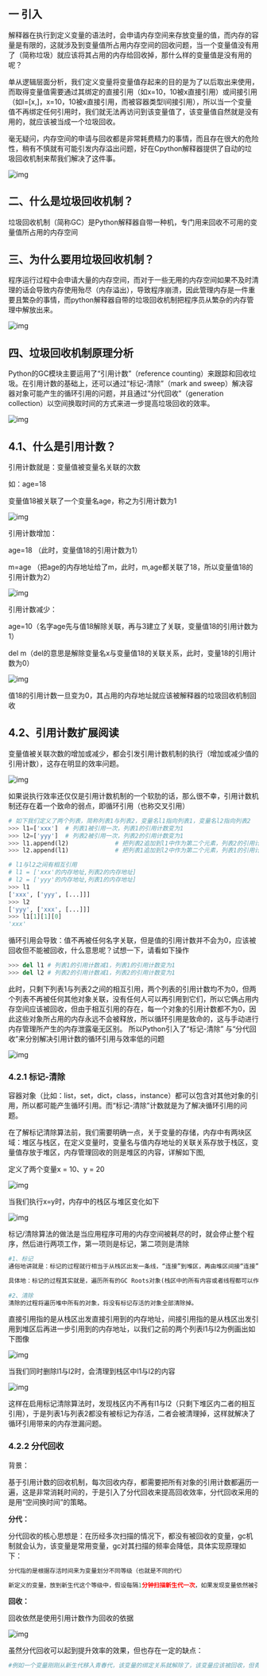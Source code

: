 ## 一 引入

 解释器在执行到定义变量的语法时，会申请内存空间来存放变量的值，而内存的容量是有限的，这就涉及到变量值所占用内存空间的回收问题，当一个变量值没有用了（简称垃圾）就应该将其占用的内存给回收掉，那什么样的变量值是没有用的呢？

单从逻辑层面分析，我们定义变量将变量值存起来的目的是为了以后取出来使用，而取得变量值需要通过其绑定的直接引用（如x=10，10被x直接引用）或间接引用（如l=[x,]，x=10，10被x直接引用，而被容器类型l间接引用），所以当一个变量值不再绑定任何引用时，我们就无法再访问到该变量值了，该变量值自然就是没有用的，就应该被当成一个垃圾回收。

毫无疑问，内存空间的申请与回收都是非常耗费精力的事情，而且存在很大的危险性，稍有不慎就有可能引发内存溢出问题，好在Cpython解释器提供了自动的垃圾回收机制来帮我们解决了这件事。

![img](https://pic4.zhimg.com/80/v2-fdd6ee1176778e295514ae8f3d0d6053_720w.jpg)

## 二、什么是垃圾回收机制？

垃圾回收机制（简称GC）是Python解释器自带一种机，专门用来回收不可用的变量值所占用的内存空间

## 三、为什么要用垃圾回收机制？

程序运行过程中会申请大量的内存空间，而对于一些无用的内存空间如果不及时清理的话会导致内存使用殆尽（内存溢出），导致程序崩溃，因此管理内存是一件重要且繁杂的事情，而python解释器自带的垃圾回收机制把程序员从繁杂的内存管理中解放出来。

![img](https://pic2.zhimg.com/80/v2-1dade7ff0e1a23520534e517b2cde6b1_720w.jpg)

## 四、垃圾回收机制原理分析

Python的GC模块主要运用了“引用计数”（reference counting）来跟踪和回收垃圾。在引用计数的基础上，还可以通过“标记-清除”（mark and sweep）解决容器对象可能产生的循环引用的问题，并且通过“分代回收”（generation collection）以空间换取时间的方式来进一步提高垃圾回收的效率。

![img](https://pic1.zhimg.com/80/v2-d0747b871d71091eff8ab5b0ebb6b3b0_720w.jpg)

## 4.1、什么是引用计数？

引用计数就是：变量值被变量名关联的次数

如：age=18

变量值18被关联了一个变量名age，称之为引用计数为1

![img](https://pic3.zhimg.com/80/v2-89915f2dc64db1fe79ce739a233bb09a_720w.jpg)

引用计数增加：

age=18 （此时，变量值18的引用计数为1）

m=age （把age的内存地址给了m，此时，m,age都关联了18，所以变量值18的引用计数为2）

![img](https://pic4.zhimg.com/80/v2-8a46e8993c193017bbbbca370ce6970b_720w.jpg)

引用计数减少：

age=10（名字age先与值18解除关联，再与3建立了关联，变量值18的引用计数为1）

del m（del的意思是解除变量名x与变量值18的关联关系，此时，变量18的引用计数为0）

![img](https://pic3.zhimg.com/80/v2-6d0ed3fa462194215235ae22888b373a_720w.jpg)

值18的引用计数一旦变为0，其占用的内存地址就应该被解释器的垃圾回收机制回收

## 4.2、引用计数扩展阅读

变量值被关联次数的增加或减少，都会引发引用计数机制的执行（增加或减少值的引用计数），这存在明显的效率问题。

![img](https://pic1.zhimg.com/80/v2-2876d1bad8466226f58b1edcb84714a0_720w.jpg)

如果说执行效率还仅仅是引用计数机制的一个软肋的话，那么很不幸，引用计数机制还存在着一个致命的弱点，即循环引用（也称交叉引用）

```python
# 如下我们定义了两个列表，简称列表1与列表2，变量名l1指向列表1，变量名l2指向列表2
>>> l1=['xxx']  # 列表1被引用一次，列表1的引用计数变为1   
>>> l2=['yyy']  # 列表2被引用一次，列表2的引用计数变为1   
>>> l1.append(l2)             # 把列表2追加到l1中作为第二个元素，列表2的引用计数变为2
>>> l2.append(l1)             # 把列表1追加到l2中作为第二个元素，列表1的引用计数变为2

# l1与l2之间有相互引用
# l1 = ['xxx'的内存地址,列表2的内存地址]
# l2 = ['yyy'的内存地址,列表1的内存地址]
>>> l1
['xxx', ['yyy', [...]]]
>>> l2
['yyy', ['xxx', [...]]]
>>> l1[1][1][0]
'xxx'
```

循环引用会导致：值不再被任何名字关联，但是值的引用计数并不会为0，应该被回收但不能被回收，什么意思呢？试想一下，请看如下操作

```python
>>> del l1 # 列表1的引用计数减1，列表1的引用计数变为1
>>> del l2 # 列表2的引用计数减1，列表2的引用计数变为1
```

此时，只剩下列表1与列表2之间的相互引用，两个列表的引用计数均不为0，但两个列表不再被任何其他对象关联，没有任何人可以再引用到它们，所以它俩占用内存空间应该被回收，但由于相互引用的存在，每一个对象的引用计数都不为0，因此这些对象所占用的内存永远不会被释放，所以循环引用是致命的，这与手动进行内存管理所产生的内存泄露毫无区别。 所以Python引入了“标记-清除” 与“分代回收”来分别解决引用计数的循环引用与效率低的问题

![img](https://pic1.zhimg.com/80/v2-3c62f9500a8809200caa264257b93b14_720w.jpg)

### 4.2.1 标记-清除

容器对象（比如：list，set，dict，class，instance）都可以包含对其他对象的引用，所以都可能产生循环引用。而“标记-清除”计数就是为了解决循环引用的问题。

在了解标记清除算法前，我们需要明确一点，关于变量的存储，内存中有两块区域：堆区与栈区，在定义变量时，变量名与值内存地址的关联关系存放于栈区，变量值存放于堆区，内存管理回收的则是堆区的内容，详解如下图,

定义了两个变量x = 10、y = 20

![img](https://pic1.zhimg.com/80/v2-73d5845ef7dc5a403333d2099d456fc0_720w.jpg)

当我们执行x=y时，内存中的栈区与堆区变化如下

![img](https://pic1.zhimg.com/80/v2-9ec5b20fd2c2d2e9c90194d57bcf7778_720w.jpg)

标记/清除算法的做法是当应用程序可用的内存空间被耗尽的时，就会停止整个程序，然后进行两项工作，第一项则是标记，第二项则是清除

```python
#1、标记
通俗地讲就是：标记的过程就行相当于从栈区出发一条线，“连接”到堆区，再由堆区间接“连接”到其他地址，凡是被这条自栈区起始的线连接到内存空间都属于可以访达的，会被标记为存活

具体地：标记的过程其实就是，遍历所有的GC Roots对象(栈区中的所有内容或者线程都可以作为GC Roots对象），然后将所有GC Roots的对象可以直接或间接访问到的对象标记为存活的对象，其余的均为非存活对象，应该被清除。
                          
#2、清除
清除的过程将遍历堆中所有的对象，将没有标记存活的对象全部清除掉。
```

直接引用指的是从栈区出发直接引用到的内存地址，间接引用指的是从栈区出发引用到堆区后再进一步引用到的内存地址，以我们之前的两个列表l1与l2为例画出如下图像

![img](https://pic3.zhimg.com/80/v2-1bfee07a84fc747da5980d990430d10a_720w.jpg)

当我们同时删除l1与l2时，会清理到栈区中l1与l2的内容

![img](https://pic2.zhimg.com/80/v2-509de2bd1adfb0566368719c73620fbd_720w.jpg)

这样在启用标记清除算法时，发现栈区内不再有l1与l2（只剩下堆区内二者的相互引用），于是列表1与列表2都没有被标记为存活，二者会被清理掉，这样就解决了循环引用带来的内存泄漏问题。

### 4.2.2 分代回收

背景：

基于引用计数的回收机制，每次回收内存，都需要把所有对象的引用计数都遍历一遍，这是非常消耗时间的，于是引入了分代回收来提高回收效率，分代回收采用的是用“空间换时间”的策略。

**分代：**

分代回收的核心思想是：在历经多次扫描的情况下，都没有被回收的变量，gc机制就会认为，该变量是常用变量，gc对其扫描的频率会降低，具体实现原理如下：

```python
分代指的是根据存活时间来为变量划分不同等级（也就是不同的代）

新定义的变量，放到新生代这个等级中，假设每隔1分钟扫描新生代一次，如果发现变量依然被引用，那么该对象的权重（权重本质就是个整数）加一，当变量的权重大于某个设定得值（假设为3），会将它移动到更高一级的青春代，青春代的gc扫描的频率低于新生代（扫描时间间隔更长），假设5分钟扫描青春代一次，这样每次gc需要扫描的变量的总个数就变少了，节省了扫描的总时间，接下来，青春代中的对象，也会以同样的方式被移动到老年代中。也就是等级（代）越高，被垃圾回收机制扫描的频率越低
```

**回收：**

回收依然是使用引用计数作为回收的依据

![img](https://pic1.zhimg.com/80/v2-2458685b385b338192d6b90628ed92a8_720w.jpg)

虽然分代回收可以起到提升效率的效果，但也存在一定的缺点：

```python
#例如一个变量刚刚从新生代移入青春代，该变量的绑定关系就解除了，该变量应该被回收，但青春代的扫描频率低于新生代，
```